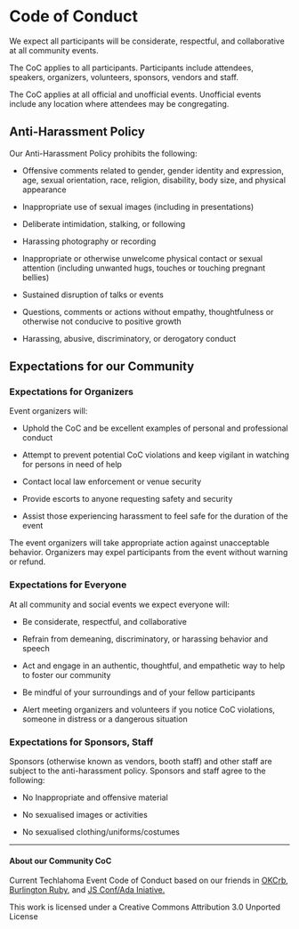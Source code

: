 # Code of Conduct
We expect all participants will be considerate, respectful, and collaborative at all community events.

The CoC applies to all participants. Participants include attendees, speakers, organizers, volunteers, sponsors, vendors and staff.

The CoC applies at all official and unofficial events. Unofficial events include any location where attendees may be congregating.

## Anti-Harassment Policy

Our Anti-Harassment Policy prohibits the following:

*   Offensive comments related to gender, gender identity and expression, age, sexual orientation, race, religion, disability, body size, and physical appearance

*   Inappropriate use of sexual images (including in presentations)

*   Deliberate intimidation, stalking, or following

*   Harassing photography or recording

*   Inappropriate or otherwise unwelcome physical contact or sexual attention (including unwanted hugs, touches or touching pregnant bellies)

*   Sustained disruption of talks or events

*   Questions, comments or actions without empathy, thoughtfulness or otherwise not conducive to positive growth

*   Harassing, abusive, discriminatory, or derogatory conduct

## Expectations for our Community

### Expectations for Organizers

Event organizers will:

*   Uphold the CoC and be excellent examples of personal and professional conduct

*   Attempt to prevent potential CoC violations and keep vigilant in watching for persons in need of help

*   Contact local law enforcement or venue security

*   Provide escorts to anyone requesting safety and security

*   Assist those experiencing harassment to feel safe for the duration of the event

The event organizers will take appropriate action against unacceptable behavior. Organizers may expel participants from the event without warning or refund.


### Expectations for Everyone

At all community and social events we expect everyone will:

*   Be considerate, respectful, and collaborative

*   Refrain from demeaning, discriminatory, or harassing behavior and speech

*   Act and engage in an authentic, thoughtful, and empathetic way to help to foster our community

*   Be mindful of your surroundings and of your fellow participants

*   Alert meeting organizers and volunteers if you notice CoC violations, someone in distress or a dangerous situation

### Expectations for Sponsors, Staff

Sponsors (otherwise known as vendors, booth staff) and other staff are subject to the anti-harassment policy. Sponsors and staff agree to the following:

*   No Inappropriate and offensive material

*   No sexualised images or activities

*   No sexualised clothing/uniforms/costumes

-----

#### About our Community CoC
Current Techlahoma Event Code of Conduct based on our friends in [OKCrb](http://www.okcruby.org/about/), [Burlington Ruby](http://burlingtonrubyconference.com/conduct.html), and [JS Conf/Ada Iniative.](http://jsconf.com/codeofconduct.html)

This work is licensed under a Creative Commons Attribution 3.0 Unported License

